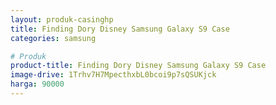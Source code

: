 ```yaml
---
layout: produk-casinghp
title: Finding Dory Disney Samsung Galaxy S9 Case
categories: samsung

# Produk
product-title: Finding Dory Disney Samsung Galaxy S9 Case
image-drive: 1Trhv7H7MpecthxbL0bcoi9p7sQSUKjck
harga: 90000
---
```

